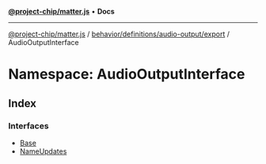 [**@project-chip/matter.js**](../../../../../../README.md) • **Docs**

***

[@project-chip/matter.js](../../../../../../modules.md) / [behavior/definitions/audio-output/export](../../README.md) / AudioOutputInterface

# Namespace: AudioOutputInterface

## Index

### Interfaces

- [Base](interfaces/Base.md)
- [NameUpdates](interfaces/NameUpdates.md)
